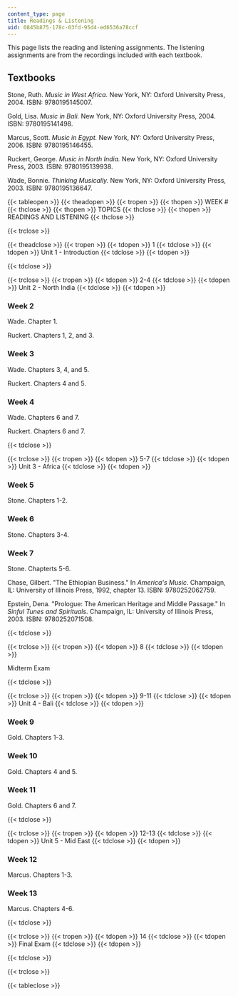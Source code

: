 ```yaml
---
content_type: page
title: Readings & Listening
uid: 0845b875-178c-03fd-95d4-ed6536a78ccf
---
```


This page lists the reading and listening assignments. The listening assignments are from the recordings included with each textbook.

Textbooks
---------

Stone, Ruth. _Music in West Africa._ New York, NY: Oxford University Press, 2004. ISBN: 9780195145007.

Gold, Lisa. _Music in Bali._ New York, NY: Oxford University Press, 2004. ISBN: 9780195141498.

Marcus, Scott. _Music in Egypt._ New York, NY: Oxford University Press, 2006. ISBN: 9780195146455.

Ruckert, George. _Music in North India._ New York, NY: Oxford University Press, 2003. ISBN: 9780195139938.

Wade, Bonnie. _Thinking Musically._ New York, NY: Oxford University Press, 2003. ISBN: 9780195136647.

{{< tableopen >}}
{{< theadopen >}}
{{< tropen >}}
{{< thopen >}}
WEEK #
{{< thclose >}}
{{< thopen >}}
TOPICS
{{< thclose >}}
{{< thopen >}}
READINGS AND LISTENING
{{< thclose >}}

{{< trclose >}}

{{< theadclose >}}
{{< tropen >}}
{{< tdopen >}}
1
{{< tdclose >}}
{{< tdopen >}}
Unit 1 - Introduction
{{< tdclose >}}
{{< tdopen >}}

{{< tdclose >}}

{{< trclose >}}
{{< tropen >}}
{{< tdopen >}}
2-4
{{< tdclose >}}
{{< tdopen >}}
Unit 2 - North India
{{< tdclose >}}
{{< tdopen >}}


### Week 2

Wade. Chapter 1.

Ruckert. Chapters 1, 2, and 3.

### Week 3

Wade. Chapters 3, 4, and 5.

Ruckert. Chapters 4 and 5.

### Week 4

Wade. Chapters 6 and 7.

Ruckert. Chapters 6 and 7.


{{< tdclose >}}

{{< trclose >}}
{{< tropen >}}
{{< tdopen >}}
5-7
{{< tdclose >}}
{{< tdopen >}}
Unit 3 - Africa
{{< tdclose >}}
{{< tdopen >}}


### Week 5

Stone. Chapters 1-2.

### Week 6

Stone. Chapters 3-4.

### Week 7

Stone. Chapterts 5-6.

Chase, Gilbert. "The Ethiopian Business." In _America's Music_. Champaign, IL: University of Illinois Press, 1992, chapter 13. ISBN: 9780252062759.

Epstein, Dena. "Prologue: The American Heritage and Middle Passage." In _Sinful Tunes and Spirituals_. Champaign, IL: University of Illinois Press, 2003. ISBN: 9780252071508.


{{< tdclose >}}

{{< trclose >}}
{{< tropen >}}
{{< tdopen >}}
8
{{< tdclose >}}
{{< tdopen >}}


Midterm Exam


{{< tdclose >}}

{{< trclose >}}
{{< tropen >}}
{{< tdopen >}}
9-11
{{< tdclose >}}
{{< tdopen >}}
Unit 4 - Bali
{{< tdclose >}}
{{< tdopen >}}


### Week 9

Gold. Chapters 1-3.

### Week 10

Gold. Chapters 4 and 5.

### Week 11

Gold. Chapters 6 and 7.


{{< tdclose >}}

{{< trclose >}}
{{< tropen >}}
{{< tdopen >}}
12-13
{{< tdclose >}}
{{< tdopen >}}
Unit 5 - Mid East
{{< tdclose >}}
{{< tdopen >}}


### Week 12

Marcus. Chapters 1-3.

### Week 13

Marcus. Chapters 4-6.


{{< tdclose >}}

{{< trclose >}}
{{< tropen >}}
{{< tdopen >}}
14
{{< tdclose >}}
{{< tdopen >}}
Final Exam
{{< tdclose >}}
{{< tdopen >}}

{{< tdclose >}}

{{< trclose >}}

{{< tableclose >}}